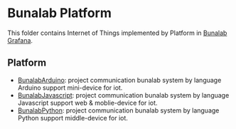 # Bunalab Platform

This folder contains Internet of Things implemented by Platform in
[Bunalab Grafana](http://167.71.219.4:3000/login).

## Platform

-   [BunalabArduino](BunalabArduino): project communication bunalab system by language Arduino support mini-device for iot.
-   [BunalabJavascript](BunalabJavascript): project communication bunalab system by language Javascript support web & moblie-device for iot.
-   [BunalabPython](BunalabPython): project communication bunalab system by language Python support middle-device for iot.
